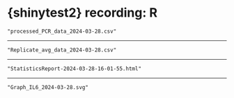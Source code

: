 # {shinytest2} recording: R

    "processed_PCR_data_2024-03-28.csv"

---

    "Replicate_avg_data_2024-03-28.csv"

---

    "StatisticsReport-2024-03-28-16-01-55.html"

---

    "Graph_IL6_2024-03-28.svg"

